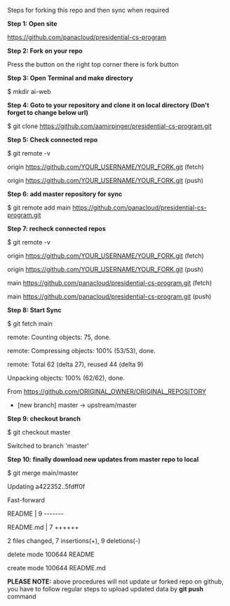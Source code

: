 Steps for forking this repo and then sync when required

**Step 1: Open site**

https://github.com/panacloud/presidential-cs-program


**Step 2: Fork on your repo**

Press the button on the right top corner there is fork button


**Step 3: Open Terminal and make directory**

$ mkdir ai-web


**Step 4: Goto to your repository and clone it on local directory (Don't forget to change below url)**

$ git clone https://github.com/aamirpinger/presidential-cs-program.git


**Step 5: Check connected repo**

$ git remote -v

origin  https://github.com/YOUR_USERNAME/YOUR_FORK.git (fetch)

origin  https://github.com/YOUR_USERNAME/YOUR_FORK.git (push)


**Step 6: add master repository for sync**

$ git remote add main https://github.com/panacloud/presidential-cs-program.git


**Step 7: recheck connected repos**

$ git remote -v

origin    https://github.com/YOUR_USERNAME/YOUR_FORK.git (fetch)

origin    https://github.com/YOUR_USERNAME/YOUR_FORK.git (push)

main	https://github.com/panacloud/presidential-cs-program.git (fetch)

main	https://github.com/panacloud/presidential-cs-program.git (push)



**Step 8: Start Sync**

$ git fetch main

remote: Counting objects: 75, done.

remote: Compressing objects: 100% (53/53), done.

remote: Total 62 (delta 27), reused 44 (delta 9)

Unpacking objects: 100% (62/62), done.

From https://github.com/ORIGINAL_OWNER/ORIGINAL_REPOSITORY

* [new branch]      master     -> upstream/master



**Step 9: checkout branch**

$ git checkout master

Switched to branch 'master'


**Step 10: finally download new updates from master repo to local**

$ git merge main/master

Updating a422352..5fdff0f

Fast-forward

README                    |    9 -------

README.md                 |    7 ++++++

2 files changed, 7 insertions(+), 9 deletions(-)

delete mode 100644 README

create mode 100644 README.md



**PLEASE NOTE:** above procedures will not update ur forked repo on github, you have to follow regular steps to upload updated data by **git push** command
